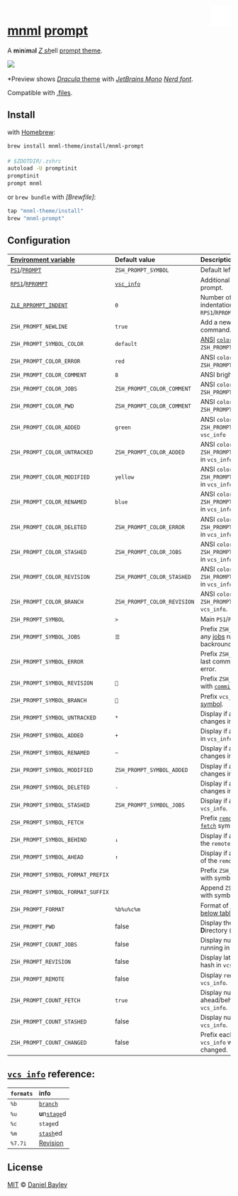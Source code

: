 <img src="https://raw.githubusercontent.com/mnml-theme/mnml.github.io/main/img/logo.svg" width="9%" align="right">

[mnml] [prompt]
===============
A **m**i**n**i**m**a**l** [_Z sh_]ell [prompt theme].

![](carbon.png)

\*Preview shows [_Dracula_ theme] with _[JetBrains Mono] [Nerd font]_.

Compatible with [.files].

Install
-------
with [Homebrew]:
~~~ sh
brew install mnml-theme/install/mnml-prompt

# $ZDOTDIR/.zshrc
autoload -U promptinit
promptinit
prompt mnml
~~~
or `brew bundle` with _[Brewfile]_:
~~~ rb
tap "mnml-theme/install"
brew "mnml-prompt"
~~~

Configuration
------------------------------------------------------------------------------------------------------------------------------------------
| [Environment variable][env]       | Default value               | Description                                                          |
| :-------------------------------- | :-------------------------- | :------------------------------------------------------------------- |
| [`PS1`][PS]/[`PROMPT`][PS]        | `ZSH_PROMPT_SYMBOL`         | Default left aligned prompt.                                         |
| [`RPS1`][PS]/[`RPROMPT`][PS]      | [`vsc_info`][vsc]           | Additional right aligned prompt.                                     |
| [`ZLE_RPROMPT_INDENT`]            | `0`                         | Number of spaces indentation to the right of `RPS1`/`RPROMPT`.       |
| `ZSH_PROMPT_NEWLINE`              | `true`                      | Add a newline after each command.                                    |
| `ZSH_PROMPT_SYMBOL_COLOR`         | `default`                   | [ANSI] [`color`] of `ZSH_PROMPT_SYMBOL`.                             |
| `ZSH_PROMPT_COLOR_ERROR`          | `red`                       | ANSI `color` of `ZSH_PROMPT_SYMBOL_ERROR`.                           |
| `ZSH_PROMPT_COLOR_COMMENT`        | `8`                         | ANSI bright black by default.                                        |
| `ZSH_PROMPT_COLOR_JOBS`           | `ZSH_PROMPT_COLOR_COMMENT`  | ANSI `color` of `ZSH_PROMPT_SYMBOL_JOBS`.                            |
| `ZSH_PROMPT_COLOR_PWD`            | `ZSH_PROMPT_COLOR_COMMENT`  | ANSI `color` of `ZSH_PROMPT_PWD`.                                    |
| `ZSH_PROMPT_COLOR_ADDED`          | `green`                     | ANSI `color` of `ZSH_PROMPT_SYMBOL_ADDED` in `vsc_info`              |
| `ZSH_PROMPT_COLOR_UNTRACKED`      | `ZSH_PROMPT_COLOR_ADDED`    | ANSI `color` of `ZSH_PROMPT_SYMBOL_UNTRACKED` in `vcs_info`.         |
| `ZSH_PROMPT_COLOR_MODIFIED`       | `yellow`                    | ANSI `color` of `ZSH_PROMPT_SYMBOL_MODIFIED` in `vcs_info`.          |
| `ZSH_PROMPT_COLOR_RENAMED`        | `blue`                      | ANSI `color` of `ZSH_PROMPT_SYMBOL_RENAMED` in `vcs_info`.           |
| `ZSH_PROMPT_COLOR_DELETED`        | `ZSH_PROMPT_COLOR_ERROR`    | ANSI `color` of `ZSH_PROMPT_SYMBOL_DELETED` in `vcs_info`.           |
| `ZSH_PROMPT_COLOR_STASHED`        | `ZSH_PROMPT_COLOR_JOBS`     | ANSI `color` of `ZSH_PROMPT_SYMBOL_STASHED` in `vcs_info`.           |
| `ZSH_PROMPT_COLOR_REVISION`       | `ZSH_PROMPT_COLOR_STASHED`  | ANSI `color` of `ZSH_PROMPT_SYMBOL_REVISION` in `vcs_info`.          |
| `ZSH_PROMPT_COLOR_BRANCH`         | `ZSH_PROMPT_COLOR_REVISION` | ANSI `color` of `ZSH_PROMPT_SYMBOL_BRANCH` in `vcs_info`.            |
| `ZSH_PROMPT_SYMBOL`               | `>`                         | Main `PS1`/`PROMPT` symbol.                                          |
| `ZSH_PROMPT_SYMBOL_JOBS`          | `☰ `                        | Prefix `ZSH_PROMPT_SYMBOL` if any [jobs] running in the backround.   |
| `ZSH_PROMPT_SYMBOL_ERROR`         |                             | Prefix `ZSH_PROMPT_SYMBOL` if last command resulted in an error.     |
| `ZSH_PROMPT_SYMBOL_REVISION`      | ` `                        | Prefix `ZSH_PROMPT_REVISION` with [`commit` symbol]                  |
| `ZSH_PROMPT_SYMBOL_BRANCH`        | ` `                        | Prefix `vcs_info` with [`branch` symbol].                            |
| `ZSH_PROMPT_SYMBOL_UNTRACKED`     | `*`                         | Display if any [untracked] changes in `vcs_info`.                    |
| `ZSH_PROMPT_SYMBOL_ADDED`         | `+`                         | Display if any [`add`]ed changes in `vcs_info`.                      |
| `ZSH_PROMPT_SYMBOL_RENAMED`       | `~`                         | Display if any [renamed] changes in `vcs_info`.                      |
| `ZSH_PROMPT_SYMBOL_MODIFIED`      | `ZSH_PROMPT_SYMBOL_ADDED`   | Display if any [modified][untracked] changes in `vcs_info`.          |
| `ZSH_PROMPT_SYMBOL_DELETED`       | `-`                         | Display if any [deleted][untracked] changes in `vsc_info`.           |
| `ZSH_PROMPT_SYMBOL_STASHED`       | `ZSH_PROMPT_SYMBOL_JOBS`    | Display if any [`stash`]es in `vcs_info`.                            |
| `ZSH_PROMPT_SYMBOL_FETCH`         |                             | Prefix [`remote`] `vcs_info` with [`fetch`] symbol, such as [sync].  |
| `ZSH_PROMPT_SYMBOL_BEHIND`        | `↓`                         | Display if any [`commit`]s behind the `remote` in `vsc_info`         |
| `ZSH_PROMPT_SYMBOL_AHEAD`         | `↑`                         | Display if any `commit`s ahead of the `remote` in `vsc_info`.        |
| `ZSH_PROMPT_SYMBOL_FORMAT_PREFIX` |                             | Prefix `ZSH_PROMPT_FORMAT` with symbol, such as `[`.                 |
| `ZSH_PROMPT_SYMBOL_FORMAT_SUFFIX` |                             | Append `ZSH_PROMPT_FORMAT` with symbol, such as `]`.                 |
| `ZSH_PROMPT_FORMAT`               | `%b%u%c%m`                  | Format of [`vcs_info`][vsc]. See [below table] for reference.        |
| `ZSH_PROMPT_PWD`                  | false                       | Display the **P**resent **W**orking **D**irectory ([`PWD`][env]).    |
| `ZSH_PROMPT_COUNT_JOBS`           | false                       | Display number of [jobs] running in the background.                  |
| `ZSH_PROMPT_REVISION`             | false                       | Display latest `commit` [revision] hash in `vcs_info`.               |
| `ZSH_PROMPT_REMOTE`               | false                       | Display `remote` [`branch`] in `vcs_info`.                           |
| `ZSH_PROMPT_COUNT_FETCH`          | `true`                      | Display number of `commit`s ahead/behind the `remote` in `vcs_info`. |
| `ZSH_PROMPT_COUNT_STASHED`        | false                       | Display number of `stash`es in `vcs_info`.                           |
| `ZSH_PROMPT_COUNT_CHANGED`        | false                       | Prefix each change in `vcs_info` with number files changed.          |

[`vcs_info`][vsc] reference:
--------------------------------
| `formats` | info             |
| :-------- | :--------------- |
| `%b`      | [`branch`]       |
| `%u`      | **u**n[`stage`]d |
| `%c`      | `stage`d         |
| `%m`      | [`stash`]ed      |
| `%7.7i`   | [Revision]       |

License
-------
[MIT] © [Daniel Bayley]

[MIT]:                  LICENSE.md
[Daniel Bayley]:        https://github.com/danielbayley

[mnml]:                 https://github.com/danielbayley?tab=repositories&q=mnml

[_Dracula_ theme]:      https://draculatheme.com/terminal
[JetBrains Mono]:       https://jetbrains.com/lp/mono
[Nerd font]:            https://github.com/ryanoasis/nerd-fonts/tree/master/patched-fonts/JetBrainsMono

[homebrew]:             https://brew.sh
[.files]:               https://github.com/danielbayley/homebrew-dotfiles

[_z sh_]:               https://zsh.org
[prompt]:               https://en.wikipedia.org/wiki/Command-line_interface#Command_prompt
[prompt theme]:         http://zsh.sourceforge.net/Doc/Release/User-Contributions.html#Prompt-Themes
[ANSI]:                 https://en.wikipedia.org/wiki/ANSI_escape_code#Colors
[`color`]:              https://wiki.archlinux.org/index.php/zsh#Colors

[env]:                  https://geeksforgeeks.org/environment-variables-in-linux-unix
[PS]:                   https://scriptingosx.com/2019/07/moving-to-zsh-06-customizing-the-zsh-prompt
[`ZLE_RPROMPT_INDENT`]: http://zsh.sourceforge.net/Doc/Release/Parameters.html#Parameters-Used-By-The-Shell
[jobs]:                 http://zsh.sourceforge.net/Doc/Release/Jobs-_0026-Signals.html

[vsc]:                  http://zsh.sourceforge.net/Doc/Release/User-Contributions.html#Version-Control-Information
[below table]:          #vcs_info-reference
[revision]:             https://git-scm.com/book/en/v2/Git-Tools-Revision-Selection
[untracked]:            https://git-scm.com/book/en/Git-Basics-Recording-Changes-to-the-Repository
[`branch`]:             https://git-scm.com/docs/git-branch
[`commit`]:             https://git-scm.com/docs/git-commit
[`add`]:                https://git-scm.com/docs/git-add
[`stage`]:              https://git-scm.com/docs/git-stage
[renamed]:              https://git-scm.com/docs/git-mv
[`stash`]:              https://git-scm.com/docs/git-stash
[`remote`]:             https://git-scm.com/docs/git-remote
[`fetch`]:              https://git-scm.com/docs/git-fetch
[`commit` symbol]:      https://primer.style/octicons/git-commit-16
[`branch` symbol]:      https://primer.style/octicons/git-branch-16
[sync]:                 https://primer.style/octicons/sync-16
